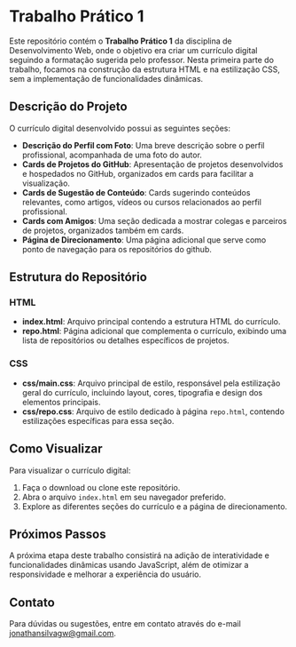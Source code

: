 # Trabalho Prático 1

Este repositório contém o **Trabalho Prático 1** da disciplina de Desenvolvimento Web, onde o objetivo era criar um currículo digital seguindo a formatação sugerida pelo professor. Nesta primeira parte do trabalho, focamos na construção da estrutura HTML e na estilização CSS, sem a implementação de funcionalidades dinâmicas.

## Descrição do Projeto

O currículo digital desenvolvido possui as seguintes seções:

- **Descrição do Perfil com Foto**: Uma breve descrição sobre o perfil profissional, acompanhada de uma foto do autor.
- **Cards de Projetos do GitHub**: Apresentação de projetos desenvolvidos e hospedados no GitHub, organizados em cards para facilitar a visualização.
- **Cards de Sugestão de Conteúdo**: Cards sugerindo conteúdos relevantes, como artigos, vídeos ou cursos relacionados ao perfil profissional.
- **Cards com Amigos**: Uma seção dedicada a mostrar colegas e parceiros de projetos, organizados também em cards.
- **Página de Direcionamento**: Uma página adicional que serve como ponto de navegação para os repositórios do github.

## Estrutura do Repositório

### HTML

- **index.html**: Arquivo principal contendo a estrutura HTML do currículo.
- **repo.html**: Página adicional que complementa o currículo, exibindo uma lista de repositórios ou detalhes específicos de projetos.

### CSS

- **css/main.css**: Arquivo principal de estilo, responsável pela estilização geral do currículo, incluindo layout, cores, tipografia e design dos elementos principais.
- **css/repo.css**: Arquivo de estilo dedicado à página `repo.html`, contendo estilizações específicas para essa seção.

## Como Visualizar

Para visualizar o currículo digital:

1. Faça o download ou clone este repositório.
2. Abra o arquivo `index.html` em seu navegador preferido.
3. Explore as diferentes seções do currículo e a página de direcionamento.

## Próximos Passos

A próxima etapa deste trabalho consistirá na adição de interatividade e funcionalidades dinâmicas usando JavaScript, além de otimizar a responsividade e melhorar a experiência do usuário.

## Contato

Para dúvidas ou sugestões, entre em contato através do e-mail [jonathansilvagw@gmail.com](mailto:jonathansilvagw@gmail.com).

